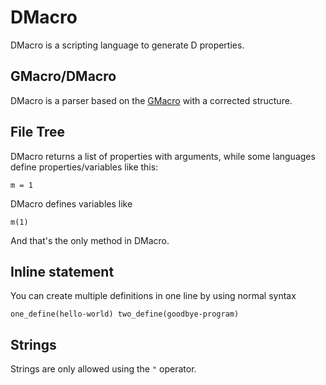 # DMacro

DMacro is a scripting language to generate D properties.

## GMacro/DMacro

DMacro is a parser based on the [GMacro](https://github.com/thekaigonzalez/GMacro) with a corrected structure.

## File Tree

DMacro returns a list of properties with arguments, while some languages define properties/variables like this:

`m = 1`

DMacro defines variables like

`m(1)`

And that's the only method in DMacro.

## Inline statement

You can create multiple definitions in one line by using normal syntax

```
one_define(hello-world) two_define(goodbye-program)
```


## Strings

Strings are only allowed using the `"` operator.